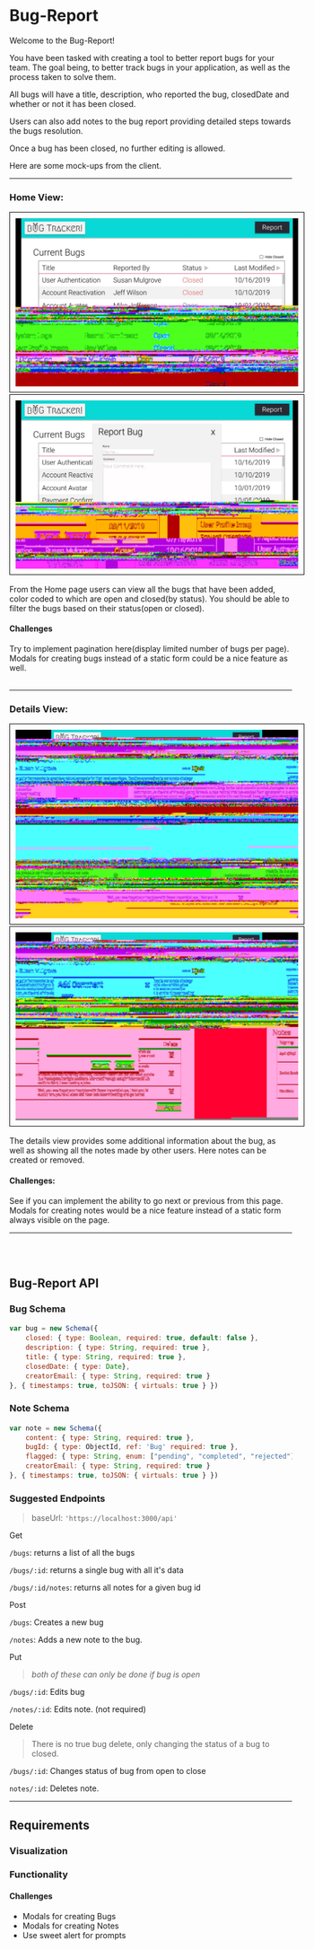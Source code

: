 # Bug-Report

Welcome to the Bug-Report!

You have been tasked with creating a tool to better report bugs for your team. The goal being, to better track bugs in your application, as well as the process taken to solve them.

All bugs will have a title, description, who reported the bug, closedDate and whether or not it has been closed.

Users can also add notes to the bug report providing detailed steps towards the bugs resolution.

Once a bug has been closed, no further editing is allowed.

Here are some mock-ups from the client.

<hr>

### Home View:

<div>
  <img class="img-responsive" style="border: 1px solid black;padding: 10px" src="HomeView.jpg" />
</div>
<div>
  <img class="img-responsive" style="border: 1px solid black;padding: 10px" src="AddBug.jpg" />
</div>

From the Home page users can view all the bugs that have been added, color coded to which are open and closed(by status). You should be able to filter the bugs based on their status(open or closed).

#### Challenges

Try to implement pagination here(display limited number of bugs per page). Modals for creating bugs instead of a static form could be a nice feature as well.
<br>
<br>

<hr>

### Details View:

<div>
  <img class="img-responsive"  style="border: 1px solid black;padding: 10px"  src="BugDetailsView.jpg" />
</div>
<div>
  <img class="img-responsive"  style="border: 1px solid black;padding: 10px"  src="AddComment.jpg" />
</div>

The details view provides some additional information about the bug, as well as showing all the notes made by other users. Here notes can be created or removed.

#### Challenges:

See if you can implement the ability to go next or previous from this page. Modals for creating notes would be a nice feature instead of a static form always visible on the page.

<hr>
<br>
<br>

## Bug-Report API

### Bug Schema

```Javascript
var bug = new Schema({
    closed: { type: Boolean, required: true, default: false },
    description: { type: String, required: true },
    title: { type: String, required: true },
    closedDate: { type: Date},
    creatorEmail: { type: String, required: true }
}, { timestamps: true, toJSON: { virtuals: true } })
```

### Note Schema

```Javascript
var note = new Schema({
    content: { type: String, required: true },
    bugId: { type: ObjectId, ref: 'Bug' required: true },
    flagged: { type: String, enum: ["pending", "completed", "rejected"] },
    creatorEmail: { type: String, required: true }
}, { timestamps: true, toJSON: { virtuals: true } })
```

### Suggested Endpoints

> baseUrl: `'https://localhost:3000/api'`

Get

`/bugs`: returns a list of all the bugs

`/bugs/:id`: returns a single bug with all it's data

`/bugs/:id/notes`: returns all notes for a given bug id

Post

`/bugs`: Creates a new bug

`/notes`: Adds a new note to the bug.

Put

> _both of these can only be done if bug is open_

`/bugs/:id`: Edits bug

`/notes/:id`: Edits note. (not required)

Delete

> There is no true bug delete, only changing the status of a bug to closed.

`/bugs/:id`: Changes status of bug from open to close

`notes/:id`: Deletes note.

<hr>

## Requirements

### Visualization

<!-- - At least 2 supported front end routes -->
  <!-- - Home shows all bugs -->
  <!-- - BugDetails displays the details of a bug and its Notes -->
<!-- - Bugs can be filtered by their status -->
<!-- - Creating a new bug automatically navigates to the BugDetails view -->
<!-- - Navbar to allow navigating back to Home view -->
<!-- - Styling Indication on main page that bug is closed (color, strike-through, etc.) -->
<!-- - Bugs display last modified date -->

### Functionality

<!-- - Users Can Register, Login, and Logout (this should work out of the box, don't break it) -->
<!-- - Users can only modify/delete data they created -->
<!-- - Bugs can be created from the Home view -->
<!-- - Bugs can be closed from the BugDetails view -->
<!-- - User is prompted "are you sure?" when closing a Bug -->
<!-- - Notes can be added and removed from a bug in the BugDetails view -->
<!-- - User prompt to remove Note from Bug -->
<!-- - A Bug can be edited -->
<!-- - Cannot edit a Bug after it is closed -->

#### Challenges

<!-- - Implement user auth -->
- Modals for creating Bugs
- Modals for creating Notes
- Use sweet alert for prompts
